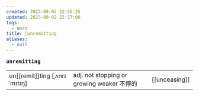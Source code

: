 ```yaml
---
created: 2023-08-02 22:56:25
updated: 2023-08-02 22:57:06
tags:
  - Word
title: 📖unremitting
aliases:
  - null
---
```


<pre><strong>unremitting</strong></pre>
|   |   |   |
|---|---|---|
|un[[remit]]ting [ˌʌnrɪˈmɪtɪŋ]|adj. not stopping or growing weaker 不停的|[[unceasing]]|